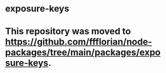 # exposure-keys 

# This repository was moved to https://github.com/ffflorian/node-packages/tree/main/packages/exposure-keys.
